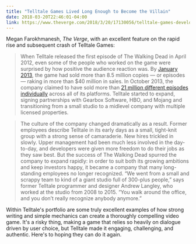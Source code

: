 ```yaml
---
title: "Telltale Games Lived Long Enough to Become the Villain"
date: 2018-03-20T22:46:01-04:00
link: https://www.theverge.com/2018/3/20/17130056/telltale-games-developer-layoffs-toxic-video-game-industry
---
```


Megan Farokhmanesh, *The Verge*, with an excellent feature on the rapid rise and subsequent crash of Telltale Games: 

> When Telltale released the first episode of The Walking Dead in April 2012, even some of the people who worked on the game were surprised by how positive the audience reaction was. By [January 2013](https://www.forbes.com/sites/davidthier/2013/01/07/telltale-reveals-impressive-sales-for-the-walking-dead/#7b2d14056dbb), the game had sold more than 8.5 million copies — or episodes — raking in more than $40 million in sales. In October 2013, the company claimed to have sold more than [21 million different episodes individually](https://www.destructoid.com/telltale-s-walking-dead-has-sold-more-than-21m-episodes-264515.phtml) across all of its platforms. Telltale started to expand, signing partnerships with Gearbox Software, HBO, and Mojang and transitioning from a small studio to a midlevel company with multiple licensed properties.

> The culture of the company changed dramatically as a result. Former employees describe Telltale in its early days as a small, tight-knit group with a strong sense of camaraderie. New hires trickled in slowly. Upper management had been much less involved in the day-to-day, and developers were given more freedom to do their jobs as they saw best. But the success of The Walking Dead spurred the company to expand rapidly: in order to suit both its growing ambitions and keep investors happy, it became a company that many long-standing employees no longer recognized. “We went from a small and scrappy team to kind of a giant studio full of 300-plus people,” says former Telltale programmer and designer Andrew Langley, who worked at the studio from 2008 to 2015. “You walk around the office, and you don’t really recognize anybody anymore.”

Within Telltale's portfolio are some truly excellent examples of how strong writing and simple mechanics can create a thoroughly compelling video game. It's a risky thing, making a game that relies so heavily on dialogue driven by user choice, but Telltale made it engaging, challenging, and authentic. Here's to hoping they can do it again. 